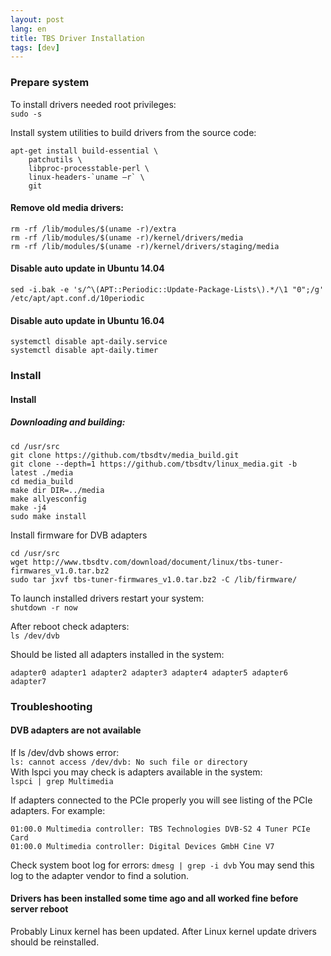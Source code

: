 ```yaml
---
layout: post
lang: en
title: TBS Driver Installation
tags: [dev]
---
```


### Prepare system
To install drivers needed root privileges:  
`sudo -s`

<!-- more -->

Install system utilities to build drivers from the source code:  
```
apt-get install build-essential \
    patchutils \
    libproc-processtable-perl \
    linux-headers-`uname –r` \
    git
```


#### Remove old media drivers:  

```
rm -rf /lib/modules/$(uname -r)/extra
rm -rf /lib/modules/$(uname -r)/kernel/drivers/media
rm -rf /lib/modules/$(uname -r)/kernel/drivers/staging/media
```


#### Disable auto update in Ubuntu 14.04  

`sed -i.bak -e 's/^\(APT::Periodic::Update-Package-Lists\).*/\1 "0";/g' /etc/apt/apt.conf.d/10periodic`

#### Disable auto update in Ubuntu 16.04
```
systemctl disable apt-daily.service
systemctl disable apt-daily.timer
```


### Install

#### Install

##### Downloading and building:
``` 
cd /usr/src
git clone https://github.com/tbsdtv/media_build.git
git clone --depth=1 https://github.com/tbsdtv/linux_media.git -b latest ./media
cd media_build
make dir DIR=../media
make allyesconfig
make -j4
sudo make install
``` 

Install firmware for DVB adapters
``` 
cd /usr/src
wget http://www.tbsdtv.com/download/document/linux/tbs-tuner-firmwares_v1.0.tar.bz2
sudo tar jxvf tbs-tuner-firmwares_v1.0.tar.bz2 -C /lib/firmware/
``` 

To launch installed drivers restart your system:  
`shutdown -r now`  

After reboot check adapters:  
`ls /dev/dvb`  

Should be listed all adapters installed in the system:  
```
adapter0 adapter1 adapter2 adapter3 adapter4 adapter5 adapter6 adapter7
```

### Troubleshooting

#### DVB adapters are not available

If ls /dev/dvb shows error:  
`ls: cannot access /dev/dvb: No such file or directory`  
With lspci you may check is adapters available in the system:  
`lspci | grep Multimedia` 

If adapters connected to the PCIe properly you will see listing of the PCIe adapters. For example:  
```
01:00.0 Multimedia controller: TBS Technologies DVB-S2 4 Tuner PCIe Card
01:00.0 Multimedia controller: Digital Devices GmbH Cine V7
```

Check system boot log for errors:
`dmesg | grep -i dvb`
You may send this log to the adapter vendor to find a solution.

#### Drivers has been installed some time ago and all worked fine before server reboot
Probably Linux kernel has been updated. After Linux kernel update drivers should be reinstalled.
